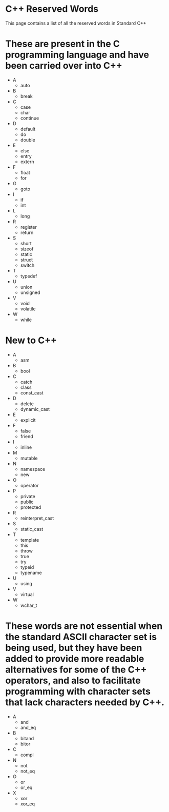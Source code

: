 # C++ Reserved Words

This page contains a list of all the reserved words in Standard C++

# These are present in the C programming language and have been carried over into C++

- A 
  - auto
- B  
  - break
- C
  - case
  - char
  - continue
- D
  - default
  - do
  - double
- E  
  - else
  - entry
  - extern
- F
  - float 
  - for 
- G
  - goto
- I
  - if
  - int
- L
  - long
- R
  - register
  - return
- S
  - short 
  - sizeof
  - static
  - struct
  - switch
- T
  - typedef
- U
  - union
  - unsigned
- V
  - void
  - volatile
- W
  - while

# New to C++

- A
  - asm 
- B
  - bool 
- C
  - catch
  - class
  - const_cast
- D
  - delete 
  - dynamic_cast
- E
  - explicit
- F
  - false
  - friend
- I
  - inline 
- M
  - mutable 
- N
  - namespace
  - new
- O
  - operator
- P
  - private 
  - public
  - protected
- R 
  - reinterpret_cast
- S
  - static_cast       
- T
  - template 
  - this 
  - throw  
  - true
  - try
  - typeid
  - typename
- U
  - using
- V
  - virtual
- W
  - wchar_t

# These words are not essential when the standard ASCII character set is being used, but they have been added to provide more readable alternatives for some of the C++ operators, and also to facilitate programming with character sets that lack characters needed by C++.

- A
  - and
  - and_eq 
- B 
  - bitand 
  - bitor
- C
  - compl
- N
  - not
  - not_eq 
- O
  - or
  - or_eq
- X
  - xor
  - xor_eq

